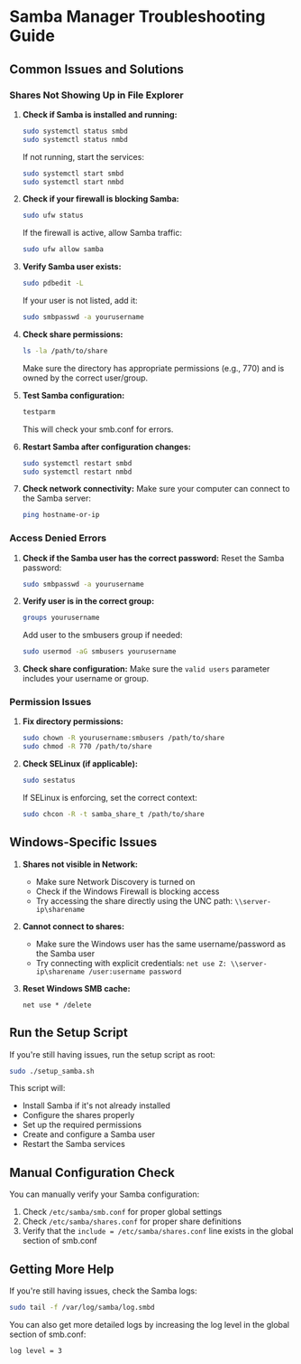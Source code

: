 # Samba Manager Troubleshooting Guide

## Common Issues and Solutions

### Shares Not Showing Up in File Explorer

1. **Check if Samba is installed and running:**
   ```bash
   sudo systemctl status smbd
   sudo systemctl status nmbd
   ```
   If not running, start the services:
   ```bash
   sudo systemctl start smbd
   sudo systemctl start nmbd
   ```

2. **Check if your firewall is blocking Samba:**
   ```bash
   sudo ufw status
   ```
   If the firewall is active, allow Samba traffic:
   ```bash
   sudo ufw allow samba
   ```

3. **Verify Samba user exists:**
   ```bash
   sudo pdbedit -L
   ```
   If your user is not listed, add it:
   ```bash
   sudo smbpasswd -a yourusername
   ```

4. **Check share permissions:**
   ```bash
   ls -la /path/to/share
   ```
   Make sure the directory has appropriate permissions (e.g., 770) and is owned by the correct user/group.

5. **Test Samba configuration:**
   ```bash
   testparm
   ```
   This will check your smb.conf for errors.

6. **Restart Samba after configuration changes:**
   ```bash
   sudo systemctl restart smbd
   sudo systemctl restart nmbd
   ```

7. **Check network connectivity:**
   Make sure your computer can connect to the Samba server:
   ```bash
   ping hostname-or-ip
   ```

### Access Denied Errors

1. **Check if the Samba user has the correct password:**
   Reset the Samba password:
   ```bash
   sudo smbpasswd -a yourusername
   ```

2. **Verify user is in the correct group:**
   ```bash
   groups yourusername
   ```
   Add user to the smbusers group if needed:
   ```bash
   sudo usermod -aG smbusers yourusername
   ```

3. **Check share configuration:**
   Make sure the `valid users` parameter includes your username or group.

### Permission Issues

1. **Fix directory permissions:**
   ```bash
   sudo chown -R yourusername:smbusers /path/to/share
   sudo chmod -R 770 /path/to/share
   ```

2. **Check SELinux (if applicable):**
   ```bash
   sudo sestatus
   ```
   If SELinux is enforcing, set the correct context:
   ```bash
   sudo chcon -R -t samba_share_t /path/to/share
   ```

## Windows-Specific Issues

1. **Shares not visible in Network:**
   - Make sure Network Discovery is turned on
   - Check if the Windows Firewall is blocking access
   - Try accessing the share directly using the UNC path: `\\server-ip\sharename`

2. **Cannot connect to shares:**
   - Make sure the Windows user has the same username/password as the Samba user
   - Try connecting with explicit credentials: `net use Z: \\server-ip\sharename /user:username password`

3. **Reset Windows SMB cache:**
   ```
   net use * /delete
   ```

## Run the Setup Script

If you're still having issues, run the setup script as root:

```bash
sudo ./setup_samba.sh
```

This script will:
- Install Samba if it's not already installed
- Configure the shares properly
- Set up the required permissions
- Create and configure a Samba user
- Restart the Samba services

## Manual Configuration Check

You can manually verify your Samba configuration:

1. Check `/etc/samba/smb.conf` for proper global settings
2. Check `/etc/samba/shares.conf` for proper share definitions
3. Verify that the `include = /etc/samba/shares.conf` line exists in the global section of smb.conf

## Getting More Help

If you're still having issues, check the Samba logs:

```bash
sudo tail -f /var/log/samba/log.smbd
```

You can also get more detailed logs by increasing the log level in the global section of smb.conf:
```
log level = 3
``` 